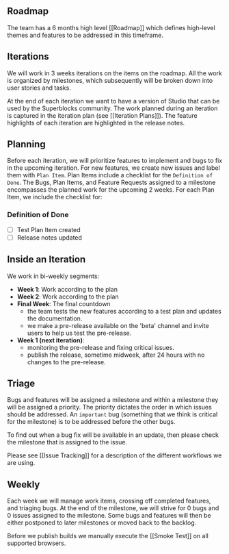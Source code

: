 ## Roadmap
The team has a 6 months high level [[Roadmap]] which defines high-level themes and features to be addressed in this timeframe.

## Iterations
We will work in 3 weeks iterations on the items on the roadmap. All the work is organized by milestones, which subsequently will be broken down into user stories and tasks. 

At the end of each iteration we want to have a version of Studio that can be used by the Superblocks community. The work planned during an iteration is captured in the iteration plan (see [[Iteration Plans]]). The feature highlights of each iteration are highlighted in the release notes.

## Planning

Before each iteration, we will prioritize features to implement and bugs to fix in the upcoming iteration. For new features, we create new issues and label them with `Plan Item`. Plan Items include a checklist for the `Definition of Done`. The Bugs, Plan Items, and Feature Requests assigned to a milestone encompasses the planned work for the upcoming 2 weeks. For each Plan Item, we include the checklist for:
 
### Definition of Done
- [ ] Test Plan Item created
- [ ] Release notes updated

## Inside an Iteration
We work in bi-weekly segments:
- **Week 1**: Work according to the plan 
- **Week 2**: Work according to the plan
- **Final Week**: The final countdown
  - the team tests the new features according to a test plan and updates the documentation. 
  - we make a pre-release available on the 'beta' channel and invite users to help us test the pre-release.
- **Week 1 (next iteration)**: 
  - monitoring the pre-release and fixing critical issues.
  - publish the release, sometime midweek, after 24 hours with no changes to the pre-release.

## Triage
Bugs and features will be assigned a milestone and within a milestone they will be assigned a priority. The priority dictates the order in which issues should be addressed. An `important` bug (something that we think is critical for the milestone) is to be addressed before the other bugs. 

To find out when a bug fix will be available in an update, then please check the milestone that is assigned to the issue. 

Please see [[Issue Tracking]] for a description of the different workflows we are using.

## Weekly
Each week we will manage work items, crossing off completed features, and triaging bugs. At the end of the milestone, we will strive for 0 bugs and 0 issues assigned to the milestone. Some bugs and features will then be either postponed to later milestones or moved back to the backlog.

Before we publish builds we manually execute the [[Smoke Test]] on all supported browsers.